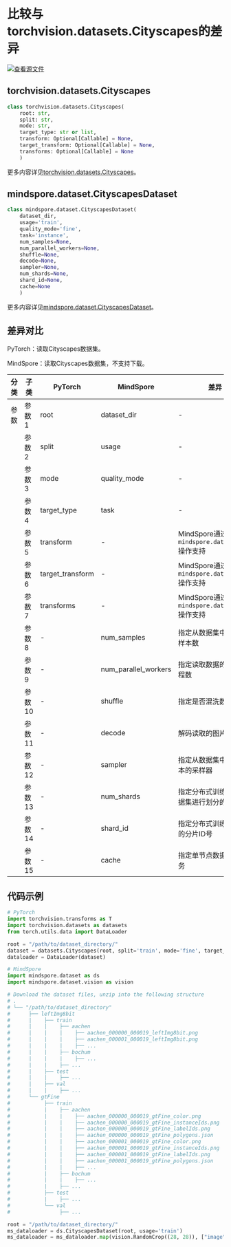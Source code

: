 # 比较与torchvision.datasets.Cityscapes的差异

[![查看源文件](https://mindspore-website.obs.cn-north-4.myhuaweicloud.com/website-images/r2.4.0/resource/_static/logo_source.svg)](https://gitee.com/mindspore/docs/blob/r2.4.0/docs/mindspore/source_zh_cn/note/api_mapping/pytorch_diff/Cityscapes.md)

## torchvision.datasets.Cityscapes

```python
class torchvision.datasets.Cityscapes(
    root: str,
    split: str,
    mode: str,
    target_type: str or list,
    transform: Optional[Callable] = None,
    target_transform: Optional[Callable] = None,
    transforms: Optional[Callable] = None
    )
```

更多内容详见[torchvision.datasets.Cityscapes](https://pytorch.org/vision/0.9/datasets.html#cityscapes)。

## mindspore.dataset.CityscapesDataset

```python
class mindspore.dataset.CityscapesDataset(
    dataset_dir,
    usage='train',
    quality_mode='fine',
    task='instance',
    num_samples=None,
    num_parallel_workers=None,
    shuffle=None,
    decode=None,
    sampler=None,
    num_shards=None,
    shard_id=None,
    cache=None
    )
```

更多内容详见[mindspore.dataset.CityscapesDataset](https://www.mindspore.cn/docs/zh-CN/r2.4.0/api_python/dataset/mindspore.dataset.CityscapesDataset.html)。

## 差异对比

PyTorch：读取Cityscapes数据集。

MindSpore：读取Cityscapes数据集，不支持下载。

| 分类 | 子类 |PyTorch | MindSpore | 差异 |
| --- | ---   | ---   | ---        |---  |
|参数 | 参数1 | root    | dataset_dir    | - |
|     | 参数2 | split      | usage    | - |
|     | 参数3 | mode    | quality_mode   | - |
|     | 参数4 | target_type    | task   | - |
|     | 参数5 | transform    | -   | MindSpore通过 `mindspore.dataset.map` 操作支持 |
|     | 参数6 | target_transform    | - | MindSpore通过 `mindspore.dataset.map` 操作支持 |
|     | 参数7 | transforms    | -  | MindSpore通过 `mindspore.dataset.map` 操作支持 |
|     | 参数8 | -    | num_samples  | 指定从数据集中读取的样本数 |
|     | 参数9 | -    | num_parallel_workers  | 指定读取数据的工作线程数 |
|     | 参数10 | -    | shuffle | 指定是否混洗数据集 |
|     | 参数11 | -    | decode | 解码读取的图片 |
|     | 参数12 | -    | sampler | 指定从数据集中选取样本的采样器 |
|     | 参数13 | -    | num_shards | 指定分布式训练时将数据集进行划分的分片数 |
|     | 参数14 | -    | shard_id | 指定分布式训练时使用的分片ID号 |
|     | 参数15 | -    | cache | 指定单节点数据缓存服务 |

## 代码示例

```python
# PyTorch
import torchvision.transforms as T
import torchvision.datasets as datasets
from torch.utils.data import DataLoader

root = "/path/to/dataset_directory/"
dataset = datasets.Cityscapes(root, split='train', mode='fine', target_type='semantic')
dataloader = DataLoader(dataset)

# MindSpore
import mindspore.dataset as ds
import mindspore.dataset.vision as vision

# Download the dataset files, unzip into the following structure
# .
# └── "/path/to/dataset_directory"
#      ├── leftImg8bit
#      |    ├── train
#      |    |    ├── aachen
#      |    |    |    ├── aachen_000000_000019_leftImg8bit.png
#      |    |    |    ├── aachen_000001_000019_leftImg8bit.png
#      |    |    |    ├── ...
#      |    |    ├── bochum
#      |    |    |    ├── ...
#      |    |    ├── ...
#      |    ├── test
#      |    |    ├── ...
#      |    ├── val
#      |    |    ├── ...
#      └── gtFine
#           ├── train
#           |    ├── aachen
#           |    |    ├── aachen_000000_000019_gtFine_color.png
#           |    |    ├── aachen_000000_000019_gtFine_instanceIds.png
#           |    |    ├── aachen_000000_000019_gtFine_labelIds.png
#           |    |    ├── aachen_000000_000019_gtFine_polygons.json
#           |    |    ├── aachen_000001_000019_gtFine_color.png
#           |    |    ├── aachen_000001_000019_gtFine_instanceIds.png
#           |    |    ├── aachen_000001_000019_gtFine_labelIds.png
#           |    |    ├── aachen_000001_000019_gtFine_polygons.json
#           |    |    ├── ...
#           |    ├── bochum
#           |    |    ├── ...
#           |    ├── ...
#           ├── test
#           |    ├── ...
#           └── val
#                ├── ...

root = "/path/to/dataset_directory/"
ms_dataloader = ds.CityscapesDataset(root, usage='train')
ms_dataloader = ms_dataloader.map(vision.RandomCrop((28, 28)), ["image"])
```
